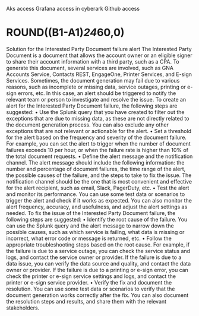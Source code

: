 Aks access
Grafana access in cyberark
Github access



# ROUND((B1-A1)*24*60,0)


Solution for the Interested Party Document failure alert
The Interested Party Document is a document that allows the account owner or an eligible signer to share their account information with a third party, such as a CPA. To generate this document, several services are involved, such as GNA Accounts Service, Contacts REST, EngageOne, Printer Services, and E-sign Services. Sometimes, the document generation may fail due to various reasons, such as incomplete or missing data, service outages, printing or e-sign errors, etc. In this case, an alert should be triggered to notify the relevant team or person to investigate and resolve the issue.
To create an alert for the Interested Party Document failure, the following steps are suggested:
•	Use the Splunk query that you have created to filter out the exceptions that are due to missing data, as these are not directly related to the document generation process. You can also exclude any other exceptions that are not relevant or actionable for the alert.
•	Set a threshold for the alert based on the frequency and severity of the document failure. For example, you can set the alert to trigger when the number of document failures exceeds 10 per hour, or when the failure rate is higher than 10% of the total document requests.
•	Define the alert message and the notification channel. The alert message should include the following information: the number and percentage of document failures, the time range of the alert, the possible causes of the failure, and the steps to take to fix the issue. The notification channel should be the one that is most convenient and effective for the alert recipient, such as email, Slack, PagerDuty, etc.
•	Test the alert and monitor its performance. You can use some test data or scenarios to trigger the alert and check if it works as expected. You can also monitor the alert frequency, accuracy, and usefulness, and adjust the alert settings as needed.
To fix the issue of the Interested Party Document failure, the following steps are suggested:
•	Identify the root cause of the failure. You can use the Splunk query and the alert message to narrow down the possible causes, such as which service is failing, what data is missing or incorrect, what error code or message is returned, etc.
•	Follow the appropriate troubleshooting steps based on the root cause. For example, if the failure is due to a service outage, you can check the service status and logs, and contact the service owner or provider. If the failure is due to a data issue, you can verify the data source and quality, and contact the data owner or provider. If the failure is due to a printing or e-sign error, you can check the printer or e-sign service settings and logs, and contact the printer or e-sign service provider.
•	Verify the fix and document the resolution. You can use some test data or scenarios to verify that the document generation works correctly after the fix. You can also document the resolution steps and results, and share them with the relevant stakeholders.

